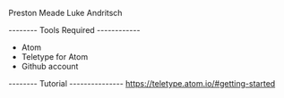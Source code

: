 Preston Meade
Luke Andritsch


-------- Tools Required ------------
- Atom
- Teletype for Atom
- Github account

-------- Tutorial ---------------
https://teletype.atom.io/#getting-started
